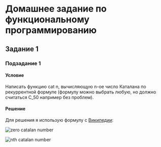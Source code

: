 # Домашнее задание по функциональному программированию

## Задание 1

### Подзадание 1

#### Условие

Написать функцию cat n, вычисляющую n-ое число Каталана по рекуррентной формуле (формулу можно выбрать любую, но должно считаться C_50 например без проблем).

#### Решение

Для решения я использую формулу с [Википедии](https://ru.wikipedia.org/wiki/%D0%A7%D0%B8%D1%81%D0%BB%D0%B0_%D0%9A%D0%B0%D1%82%D0%B0%D0%BB%D0%B0%D0%BD%D0%B0):

![zero catalan number](https://wikimedia.org/api/rest_v1/media/math/render/svg/483e5f622e83e24c5a54dd6a54c4ab50f8845dc6)

![nth catalan number](https://wikimedia.org/api/rest_v1/media/math/render/svg/a7f687dd98b3370030522012c5fe9e5834e2b8b7)
